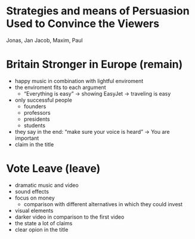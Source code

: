 # Strategies and means of Persuasion Used to Convince the Viewers

Jonas, Jan Jacob, Maxim, Paul

# Britain Stronger in Europe (remain)

- happy music in combination with lightful enviroment
- the enviroment fits to each argument
    - “Everything is easy” → showing EasyJet → traveling is easy
- only successful people
    - founders
    - professors
    - presidents
    - students
- they say in the end: “make sure your voice is heard” → You are important
- claim in the title

# Vote Leave (leave)

- dramatic music and video
- sound effects
- focus on money
    - comparison with different alternatives in which they could invest
- visual elements
- darker video in comparison to the first video
- the state a lot of claims
- clear opion in the title